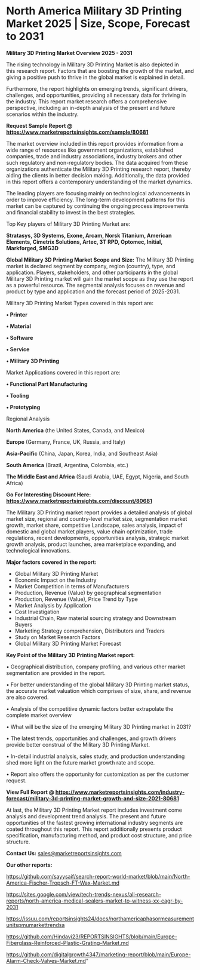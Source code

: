 # North America Military 3D Printing Market 2025 | Size, Scope, Forecast to 2031

<Strong> Military 3D Printing Market Overview 2025 - 2031</strong>

The rising technology in Military 3D Printing Market is also depicted in this research report. Factors that are boosting the growth of the market, and giving a positive push to thrive in the global market is explained in detail.

Furthermore, the report highlights on emerging trends, significant drivers, challenges, and opportunities, providing all necessary data for thriving in the industry. This report market research offers a comprehensive perspective, including an in-depth analysis of the present and future scenarios within the industry.

<strong>Request Sample Report @ <a href=https://www.marketreportsinsights.com/sample/80681>https://www.marketreportsinsights.com/sample/80681</a></strong>

The market overview included in this report provides information from a wide range of resources like government organizations, established companies, trade and industry associations, industry brokers and other such regulatory and non-regulatory bodies. The data acquired from these organizations authenticate the Military 3D Printing research report, thereby aiding the clients in better decision making. Additionally, the data provided in this report offers a contemporary understanding of the market dynamics.

The leading players are focusing mainly on technological advancements in order to improve efficiency. The long-term development patterns for this market can be captured by continuing the ongoing process improvements and financial stability to invest in the best strategies.

Top Key players of Military 3D Printing Market are:

<strong>Stratasys, 3D Systems, Exone, Arcam, Norsk Titanium, American Elements, Cimetrix Solutions, Artec, 3T RPD, Optomec, Initial, Markforged, SMG3D</strong>

<strong><b>Global Military 3D Printing Market Scope and Size:</b></strong>
The Military 3D Printing market is declared segment by company, region (country), type, and application. Players, stakeholders, and other participants in the global Military 3D Printing market will gain the market scope as they use the report as a powerful resource. The segmental analysis focuses on revenue and product by type and application and the forecast period of 2025-2031.

Military 3D Printing Market Types covered in this report are:

<strong>• Printer

• Material

• Software

• Service

• Military 3D Printing</strong>

Market Applications covered in this report are:

<strong>• Functional Part Manufacturing

• Tooling

• Prototyping</strong> 

Regional Analysis

<strong>North America</strong> (the United States, Canada, and Mexico)

<strong>Europe</strong> (Germany, France, UK, Russia, and Italy)

<strong>Asia-Pacific</strong> (China, Japan, Korea, India, and Southeast Asia)

<strong>South America</strong> (Brazil, Argentina, Colombia, etc.)

<strong>The Middle East and Africa</strong> (Saudi Arabia, UAE, Egypt, Nigeria, and South Africa)

<strong>Go For Interesting Discount Here: <a href=https://www.marketreportsinsights.com/discount/80681>https://www.marketreportsinsights.com/discount/80681</a></strong>

The Military 3D Printing market report provides a detailed analysis of global market size, regional and country-level market size, segmentation market growth, market share, competitive Landscape, sales analysis, impact of domestic and global market players, value chain optimization, trade regulations, recent developments, opportunities analysis, strategic market growth analysis, product launches, area marketplace expanding, and technological innovations.

<strong><b>Major factors covered in the report:</b></strong>
<ul>
  <li>Global Military 3D Printing Market </li>
  <li>Economic Impact on the Industry</li>
  <li>Market Competition in terms of Manufacturers</li>
  <li>Production, Revenue (Value) by geographical segmentation</li>
  <li>Production, Revenue (Value), Price Trend by Type</li>
  <li>Market Analysis by Application</li>
  <li>Cost Investigation</li>
  <li>Industrial Chain, Raw material sourcing strategy and Downstream Buyers</li>
  <li>Marketing Strategy comprehension, Distributors and Traders</li>
  <li>Study on Market Research Factors</li>
  <li>Global Military 3D Printing Market Forecast</li>
</ul>

<strong><b>Key Point of the Military 3D Printing Market report:</b></strong>

• Geographical distribution, company profiling, and various other market segmentation are provided in the report.

• For better understanding of the global Military 3D Printing market status, the accurate market valuation which comprises of size, share, and revenue are also covered.

• Analysis of the competitive dynamic factors better extrapolate the complete market overview

• What will be the size of the emerging Military 3D Printing market in 2031?

• The latest trends, opportunities and challenges, and growth drivers provide better construal of the Military 3D Printing Market.

• In-detail industrial analysis, sales study, and production understanding shed more light on the future market growth rate and scope.

• Report also offers the opportunity for customization as per the customer request.

<strong><b>View Full Report @ <a href=https://www.marketreportsinsights.com/industry-forecast/military-3d-printing-market-growth-and-size-2021-80681>https://www.marketreportsinsights.com/industry-forecast/military-3d-printing-market-growth-and-size-2021-80681</a></b></strong>


At last, the Military 3D Printing Market report includes investment come analysis and development trend analysis. The present and future opportunities of the fastest growing international industry segments are coated throughout this report. This report additionally presents product specification, manufacturing method, and product cost structure, and price structure.

<strong>Contact Us:</strong>
sales@marketreportsinsights.com

<strong>Our other reports:</strong>

<a href=https://github.com/sayysaif/search-report-world-market/blob/main/North-America-Fischer-Tropsch-FT-Wax-Market.md>https://github.com/sayysaif/search-report-world-market/blob/main/North-America-Fischer-Tropsch-FT-Wax-Market.md</a>

<a href=https://sites.google.com/view/tech-trends-nexus/all-research-reports/north-america-medical-sealers-market-to-witness-xx-cagr-by-2031>https://sites.google.com/view/tech-trends-nexus/all-research-reports/north-america-medical-sealers-market-to-witness-xx-cagr-by-2031</a>

<a href=https://issuu.com/reportsinsights24/docs/northamericaphasormeasurementunitspmumarkettrendsa>https://issuu.com/reportsinsights24/docs/northamericaphasormeasurementunitspmumarkettrendsa</a>

<a href=https://github.com/Hindavi23/REPORTSINSIGHTS/blob/main/Europe-Fiberglass-Reinforced-Plastic-Grating-Market.md>https://github.com/Hindavi23/REPORTSINSIGHTS/blob/main/Europe-Fiberglass-Reinforced-Plastic-Grating-Market.md</a>

<a href=https://github.com/digitalgrowth4347/marketing-report/blob/main/Europe-Alarm-Check-Valves-Market.md>https://github.com/digitalgrowth4347/marketing-report/blob/main/Europe-Alarm-Check-Valves-Market.md</a>"
